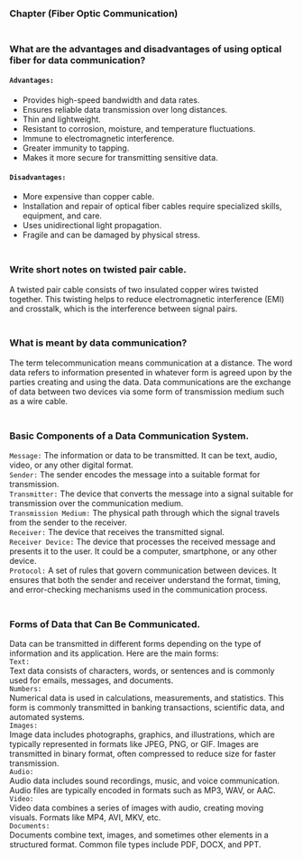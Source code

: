### Chapter  (Fiber Optic Communication)

### **<br/>What are the advantages and disadvantages of using optical fiber for data communication?**
#### `Advantages:`<br/>
  - Provides high-speed bandwidth and data rates.
  - Ensures reliable data transmission over long distances.
  - Thin and lightweight.
  - Resistant to corrosion, moisture, and temperature fluctuations.
  - Immune to electromagnetic interference.
  - Greater immunity to tapping.
  - Makes it more secure for transmitting sensitive data.

#### `Disadvantages:`<br/>
  - More expensive than copper cable.
  - Installation and repair of optical fiber cables require specialized skills, equipment, and care.
  - Uses unidirectional light propagation.
  - Fragile and can be damaged by physical stress.

### **<br/>Write short notes on twisted pair cable.**
A twisted pair cable consists of two insulated copper wires twisted together. This twisting helps to reduce electromagnetic interference (EMI) and crosstalk, which is the interference between signal pairs.<br/>


### **<br/>What is meant by data communication?**
The term telecommunication means communication at a distance. The word data refers to information presented in whatever form is agreed upon by the parties creating and using the data. Data communications are the exchange of data between two devices via some form of transmission medium such as a wire cable. 

### **<br/>Basic Components of a Data Communication System.**
`Message:`
The information or data to be transmitted. It can be text, audio, video, or any other digital format.<br/>
`Sender:`
The sender encodes the message into a suitable format for transmission.<br/>
`Transmitter:`
The device that converts the message into a signal suitable for transmission over the communication medium.<br/>
`Transmission Medium:`
The physical path through which the signal travels from the sender to the receiver.<br/>
`Receiver:`
The device that receives the transmitted signal.<br/>
`Receiver Device:`
The device that processes the received message and presents it to the user. It could be a computer, smartphone, or any other device.<br/>
`Protocol:`
A set of rules that govern communication between devices. It ensures that both the sender and receiver understand the format, timing, and error-checking mechanisms used in the communication process.<br/>


### **<br/>Forms of Data that Can Be Communicated.**
Data can be transmitted in different forms depending on the type of information and its application. Here are the main forms:<br/>
`Text:`<br/>
Text data consists of characters, words, or sentences and is commonly used for emails, messages, and documents.<br/>
`Numbers:`<br/>
Numerical data is used in calculations, measurements, and statistics. This form is commonly transmitted in banking transactions, scientific data, and automated systems.<br/>
`Images:`<br/>
Image data includes photographs, graphics, and illustrations, which are typically represented in formats like JPEG, PNG, or GIF. Images are transmitted in binary format, often compressed to reduce size for faster transmission.<br/>
`Audio:`<br/>
Audio data includes sound recordings, music, and voice communication. Audio files are typically encoded in formats such as MP3, WAV, or AAC.<br/>
`Video:`<br/>
Video data combines a series of images with audio, creating moving visuals. Formats like MP4, AVI, MKV, etc.<br/>
`Documents:`<br/>
Documents combine text, images, and sometimes other elements in a structured format. Common file types include PDF, DOCX, and PPT.<br/>





